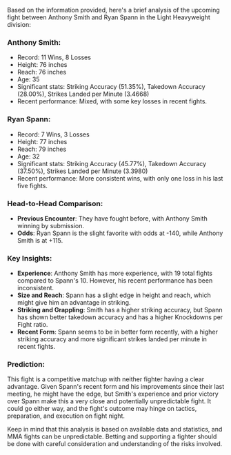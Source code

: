 Based on the information provided, here's a brief analysis of the upcoming fight between Anthony Smith and Ryan Spann in the Light Heavyweight division:

### Anthony Smith:
- Record: 11 Wins, 8 Losses
- Height: 76 inches
- Reach: 76 inches
- Age: 35
- Significant stats: Striking Accuracy (51.35%), Takedown Accuracy (28.00%), Strikes Landed per Minute (3.4668)
- Recent performance: Mixed, with some key losses in recent fights.

### Ryan Spann:
- Record: 7 Wins, 3 Losses
- Height: 77 inches
- Reach: 79 inches
- Age: 32
- Significant stats: Striking Accuracy (45.77%), Takedown Accuracy (37.50%), Strikes Landed per Minute (3.3980)
- Recent performance: More consistent wins, with only one loss in his last five fights.

### Head-to-Head Comparison:
- **Previous Encounter**: They have fought before, with Anthony Smith winning by submission.
- **Odds**: Ryan Spann is the slight favorite with odds at -140, while Anthony Smith is at +115.

### Key Insights:
- **Experience**: Anthony Smith has more experience, with 19 total fights compared to Spann's 10. However, his recent performance has been inconsistent.
- **Size and Reach**: Spann has a slight edge in height and reach, which might give him an advantage in striking.
- **Striking and Grappling**: Smith has a higher striking accuracy, but Spann has shown better takedown accuracy and has a higher Knockdowns per Fight ratio.
- **Recent Form**: Spann seems to be in better form recently, with a higher striking accuracy and more significant strikes landed per minute in recent fights.

### Prediction:
This fight is a competitive matchup with neither fighter having a clear advantage. Given Spann's recent form and his improvements since their last meeting, he might have the edge, but Smith's experience and prior victory over Spann make this a very close and potentially unpredictable fight. It could go either way, and the fight's outcome may hinge on tactics, preparation, and execution on fight night.

Keep in mind that this analysis is based on available data and statistics, and MMA fights can be unpredictable. Betting and supporting a fighter should be done with careful consideration and understanding of the risks involved.

